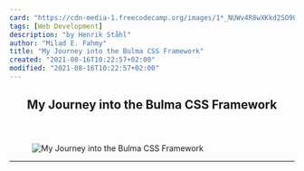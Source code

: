 ```yaml
---
card: "https://cdn-media-1.freecodecamp.org/images/1*_NUWv4R8wXKkd2SO9OYzyw.jpeg"
tags: [Web Development]
description: "by Henrik Ståhl"
author: "Milad E. Fahmy"
title: "My Journey into the Bulma CSS Framework"
created: "2021-08-16T10:22:57+02:00"
modified: "2021-08-16T10:22:57+02:00"
---
```

<div class="site-wrapper">
<main id="site-main" class="site-main outer">
<div class="inner">
<article class="post-full post tag-web-development tag-bulma tag-css tag-tech tag-web-design ">
<header class="post-full-header">
<h1 class="post-full-title">My Journey into the Bulma CSS Framework</h1>
</header>
<figure class="post-full-image">
<picture>
<source media="(max-width: 700px)" sizes="1px" srcset="data:image/gif;base64,R0lGODlhAQABAIAAAAAAAP///yH5BAEAAAAALAAAAAABAAEAAAIBRAA7 1w">
<source media="(min-width: 701px)" sizes="(max-width: 800px) 400px,
(max-width: 1170px) 700px,
1400px" srcset="https://cdn-media-1.freecodecamp.org/images/1*_NUWv4R8wXKkd2SO9OYzyw.jpeg 300w,
https://cdn-media-1.freecodecamp.org/images/1*_NUWv4R8wXKkd2SO9OYzyw.jpeg 600w,
https://cdn-media-1.freecodecamp.org/images/1*_NUWv4R8wXKkd2SO9OYzyw.jpeg 1000w,
https://cdn-media-1.freecodecamp.org/images/1*_NUWv4R8wXKkd2SO9OYzyw.jpeg 2000w">
<img onerror="this.style.display='none'" src="https://cdn-media-1.freecodecamp.org/images/1*_NUWv4R8wXKkd2SO9OYzyw.jpeg" alt="My Journey into the Bulma CSS Framework">
</picture>
</figure>
<section class="post-full-content">
<div class="post-content medium-migrated-article">
</div>
<hr>
</section>
</article>
</div>
</main>
</div>
<!-- Google Tag Manager (noscript) -->
<!-- End Google Tag Manager (noscript) -->
